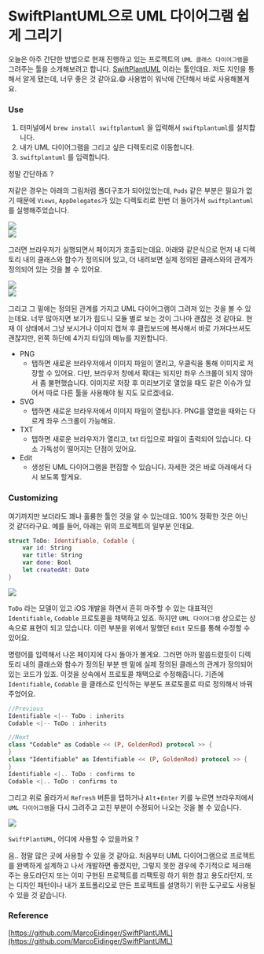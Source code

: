 # SwiftPlantUML으로 UML 다이어그램 쉽게 그리기

오늘은 아주 간단한 방법으로 현재 진행하고 있는 프로젝트의 `UML 클래스 다이어그램`을 그려주는 툴을 소개해보려고 합니다. [SwiftPlantUML](https://github.com/MarcoEidinger/SwiftPlantUML) 이라는 툴인데요. 저도 지인을 통해서 알게 됐는데, 너무 좋은 것 같아요.😄 사용법이 워낙에 간단해서 바로 사용해볼게요.

### Use

1. 터미널에서 `brew install swiftplantuml` 을 입력해서 `swiftplantuml`를 설치합니다.
2. 내가 UML 다이어그램을 그리고 싶은 디렉토리로 이동합니다.
3. `swiftplantuml` 를 입력합니다.

정말 간단하죠 ?

저같은 경우는 아래의 그림처럼 폴더구조가 되어있었는데, `Pods` 같은 부분은 필요가 없기 때문에 `Views`, `AppDelegates`가 있는 디렉토리로 한번 더 들어가서 `swiftplantuml` 를 실행해주었습니다.

![](https://velog.velcdn.com/images/dev\_kickbell/post/9b5fb495-91ca-4694-86c2-612c8697d434/image.png)\
![](https://velog.velcdn.com/images/dev\_kickbell/post/922e0136-7c07-49ee-99e4-cf60b542153b/image.png)

그러면 브라우저가 실행되면서 페이지가 호출되는데요. 아래와 같은식으로 먼저 내 디렉토리 내의 클래스와 함수가 정의되어 있고, 더 내려보면 실제 정의된 클래스와의 관계가 정의되어 있는 것을 볼 수 있어요.

![](https://velog.velcdn.com/images/dev\_kickbell/post/257bd554-b392-4217-a687-815b0bec94b2/image.png)\
![](https://velog.velcdn.com/images/dev\_kickbell/post/38aef347-de97-4557-a317-71deac54c5ac/image.png)

그리고 그 밑에는 정의된 관계를 가지고 UML 다이어그램이 그려져 있는 것을 볼 수 있는데요. 너무 많아지면 보기가 힘드니 모듈 별로 보는 것이 그나마 괜찮은 것 같아요. 현재 이 상태에서 그냥 보시거나 이미지 캡쳐 후 클립보드에 복사해서 바로 가져다쓰셔도 괜찮지만, 왼쪽 하단에 4가지 타입의 메뉴를 지원합니다.

* PNG
  * 탭하면 새로운 브라우저에서 이미지 파일이 열리고, 우클릭을 통해 이미지로 저장할 수 있어요. 다만, 브라우저 창에서 확대는 되지만 좌우 스크롤이 되지 않아서 좀 불편했습니다. 이미지로 저장 후 미리보기로 열었을 때도 같은 이슈가 있어서 따로 다른 툴을 사용해야 될 지도 모르겠네요.
* SVG
  * 탭하면 새로운 브라우저에서 이미지 파일이 열립니다. PNG를 열었을 때와는 다르게 좌우 스크롤이 가능해요.
* TXT
  * 탭하면 새로운 브라우저가 열리고, txt 타입으로 파일이 출력되어 있습니다. 다소 가독성이 떨어지는 단점이 있어요.
* Edit
  * 생성된 UML 다이어그램을 편집할 수 있습니다. 자세한 것은 바로 아래에서 다시 보도록 할게요.

### Customizing

여기까지만 보더라도 꽤나 훌륭한 툴인 것을 알 수 있는데요. 100% 정확한 것은 아닌 것 같더라구요. 예를 들어, 아래는 위의 프로젝트의 일부분 인데요.

```swift
struct ToDo: Identifiable, Codable {
    var id: String
    var title: String
    var done: Bool
    let createdAt: Date
}
```

![](https://velog.velcdn.com/images/dev\_kickbell/post/a51ff6ce-81a6-43dc-9b66-7624d376d8d5/image.png)

`ToDo` 라는 모델이 있고 iOS 개발을 하면서 흔히 마주할 수 있는 대표적인 `Identifiable`, `Codable` 프로토콜을 채택하고 있죠. 하지만 `UML 다이어그램` 상으로는 상속으로 표현이 되고 있습니다. 이런 부분을 위에서 말했던 `Edit` 모드를 통해 수정할 수 있어요.

명령어를 입력해서 나온 페이지에 다시 돌아가 볼게요. 그러면 아까 말씀드렸듯이 디렉토리 내의 클래스와 함수가 정의된 부분 맨 밑에 실제 정의된 클래스의 관계가 정의되어 있는 코드가 있죠. 이것을 상속에서 프로토콜 채택으로 수정해줍니다. 기존에 `Identifiable`, `Codable` 을 클래스로 인식하는 부분도 프로토콜로 따로 정의해서 바꿔주었어요.

```swift
//Previous
Identifiable <|-- ToDo : inherits
Codable <|-- ToDo : inherits

//Next 
class "Codable" as Codable << (P, GoldenRod) protocol >> { 
}
class "Identifiable" as Identifiable << (P, GoldenRod) protocol >> { 
}
Identifiable <|.. ToDo : confirms to
Codable <|.. ToDo : confirms to
```

그리고 위로 올라가서 `Refresh` 버튼을 탭하거나 `Alt`+`Enter` 키를 누르면 브라우저에서 `UML 다이어그램`을 다시 그려주고 고친 부분이 수정되어 나오는 것을 볼 수 있습니다.

![](https://velog.velcdn.com/images/dev\_kickbell/post/0eba415a-0af9-4c9b-af0a-43247ef26c75/image.png)

`SwiftPlantUML`, 어디에 사용할 수 있을까요 ?

음.. 정말 많은 곳에 사용할 수 있을 것 같아요. 처음부터 UML 다이어그램으로 프로젝트를 완벽하게 설계하고 나서 개발하면 좋겠지만, 그렇지 못한 경우에 주기적으로 체크해주는 용도라던지 또는 이미 구현된 프로젝트를 리팩토링 하기 위한 참고 용도라던지, 또는 디자인 패턴이나 내가 포트폴리오로 만든 프로젝트를 설명하기 위한 도구로도 사용될 수 있을 것 같습니다.

### Reference

[https://github.com/MarcoEidinger/SwiftPlantUML](https://github.com/MarcoEidinger/SwiftPlantUML)
